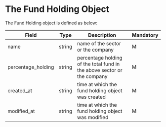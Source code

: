 # The Fund Holding Object

The Fund Holding object is defined as below:

| Field               | Type   | Description                                                             | Mandatory |
| ------------------- | ------ | ----------------------------------------------------------------------- | --------- |
| name                | string | name of the sector or the company                                       | M         |
| percentage\_holding | string | percentage holding of the total fund in the above sector or the company | M         |
| created\_at         | string | time at which the fund holding object was created                       | M         |
| modified\_at        | string | time at which the fund holding object was modified                      | M         |
